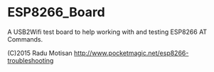 # ESP8266_Board
A USB2Wifi test board to help working with and testing ESP8266 AT Commands.

(C)2015 Radu Motisan
http://www.pocketmagic.net/esp8266-troubleshooting